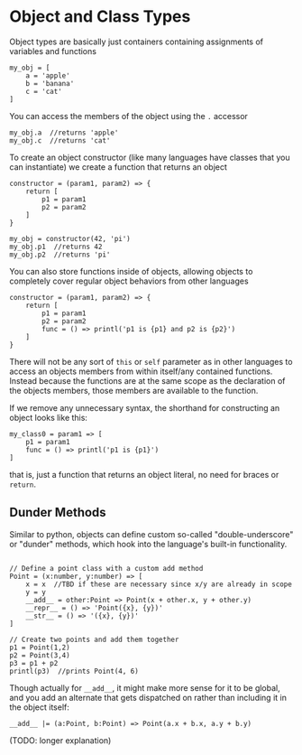 # Object and Class Types


Object types are basically just containers containing assignments of variables and functions

```
my_obj = [
    a = 'apple'
    b = 'banana'
    c = 'cat'
]
```

You can access the members of the object using the `.` accessor

```
my_obj.a  //returns 'apple'
my_obj.c  //returns 'cat'
```


To create an object constructor (like many languages have classes that you can instantiate) we create a function that returns an object


```
constructor = (param1, param2) => {
    return [
        p1 = param1
        p2 = param2
    ]
}

my_obj = constructor(42, 'pi')
my_obj.p1  //returns 42
my_obj.p2  //returns 'pi'
```

You can also store functions inside of objects, allowing objects to completely cover regular object behaviors from other languages

```
constructor = (param1, param2) => {
    return [
        p1 = param1
        p2 = param2
        func = () => printl('p1 is {p1} and p2 is {p2}') 
    ]
}
```

There will not be any sort of `this` or `self` parameter as in other languages to access an objects members from within itself/any contained functions. Instead because the functions are at the same scope as the declaration of the objects members, those members are available to the function. 



If we remove any unnecessary syntax, the shorthand for constructing an object looks like this:

```
my_class0 = param1 => [
    p1 = param1
    func = () => printl('p1 is {p1}')
]
```

that is, just a function that returns an object literal, no need for braces or `return`.

## Dunder Methods
Similar to python, objects can define custom so-called "double-underscore" or "dunder" methods, which hook into the language's built-in functionality. 

```

// Define a point class with a custom add method
Point = (x:number, y:number) => [
    x = x  //TBD if these are necessary since x/y are already in scope
    y = y
    __add__ = other:Point => Point(x + other.x, y + other.y)
    __repr__ = () => 'Point({x}, {y})'
    __str__ = () => '({x}, {y})'
]

// Create two points and add them together
p1 = Point(1,2)
p2 = Point(3,4)
p3 = p1 + p2
printl(p3)  //prints Point(4, 6)
```

Though actually for `__add__`, it might make more sense for it to be global, and you add an alternate that gets dispatched on rather than including it in the object itself:

```
__add__ |= (a:Point, b:Point) => Point(a.x + b.x, a.y + b.y)
```

(TODO: longer explanation)